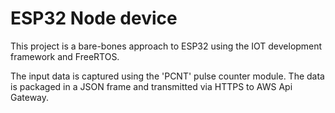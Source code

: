 # ESP32 Node device

This project is a bare-bones approach to ESP32 using the IOT development framework and FreeRTOS.

The input data is captured using the 'PCNT' pulse counter module. The data is packaged in a JSON frame and transmitted via HTTPS to AWS Api Gateway.
 
